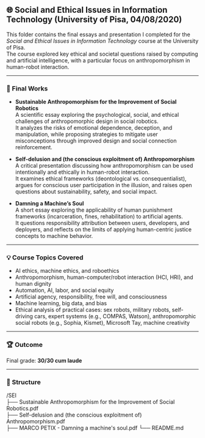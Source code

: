 ## 🌐 Social and Ethical Issues in Information Technology (University of Pisa, 04/08/2020)

This folder contains the final essays and presentation I completed for the *Social and Ethical Issues in Information Technology* course at the University of Pisa.  
The course explored key ethical and societal questions raised by computing and artificial intelligence, with a particular focus on anthropomorphism in human-robot interaction.

---

### 📄 Final Works

- **Sustainable Anthropomorphism for the Improvement of Social Robotics**  
  A scientific essay exploring the psychological, social, and ethical challenges of anthropomorphic design in social robotics.  
  It analyzes the risks of emotional dependence, deception, and manipulation, while proposing strategies to mitigate user misconceptions through improved design and social connection reinforcement.

- **Self-delusion and (the conscious exploitment of) Anthropomorphism**  
  A critical presentation discussing how anthropomorphism can be used intentionally and ethically in human-robot interaction.  
  It examines ethical frameworks (deontological vs. consequentialist), argues for conscious user participation in the illusion, and raises open questions about sustainability, safety, and social impact.

- **Damning a Machine’s Soul**  
  A short essay exploring the applicability of human punishment frameworks (incarceration, fines, rehabilitation) to artificial agents.  
  It questions responsibility attribution between users, developers, and deployers, and reflects on the limits of applying human-centric justice concepts to machine behavior.

---

### 💡 Course Topics Covered

- AI ethics, machine ethics, and roboethics  
- Anthropomorphism, human-computer/robot interaction (HCI, HRI), and human dignity  
- Automation, AI, labor, and social equity  
- Artificial agency, responsibility, free will, and consciousness  
- Machine learning, big data, and bias  
- Ethical analysis of practical cases: sex robots, military robots, self-driving cars, expert systems (e.g., COMPAS, Watson), anthropomorphic social robots (e.g., Sophia, Kismet), Microsoft Tay, machine creativity

---

### 🏆 Outcome

Final grade: **30/30 cum laude**

---

### 📂 Structure
/SEI \
├── Sustainable Anthropomorphism for the Improvement of Social Robotics.pdf \
├── Self-delusion and (the conscious exploitment of) Anthropomorphism.pdf \
├── MARCO PETIX - Damning a machine's soul.pdf
└── README.md

